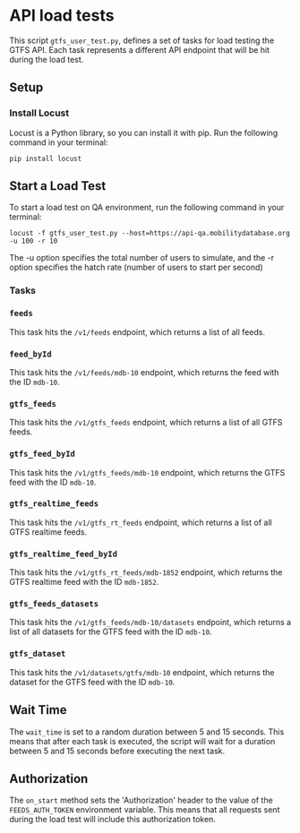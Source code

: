 # API load tests

This script `gtfs_user_test.py`, defines a set of tasks for load testing the GTFS API. Each task represents a different API endpoint that will be hit during the load test.

## Setup

### Install Locust

Locust is a Python library, so you can install it with pip. Run the following command in your terminal:

```
pip install locust
```

## Start a Load Test

To start a load test on QA environment, run the following command in your terminal:
```
locust -f gtfs_user_test.py --host=https://api-qa.mobilitydatabase.org -u 100 -r 10
```
The -u option specifies the total number of users to simulate, and the -r option specifies the hatch rate (number of users to start per second)

### Tasks

### `feeds`

This task hits the `/v1/feeds` endpoint, which returns a list of all feeds.

### `feed_byId`

This task hits the `/v1/feeds/mdb-10` endpoint, which returns the feed with the ID `mdb-10`.

### `gtfs_feeds`

This task hits the `/v1/gtfs_feeds` endpoint, which returns a list of all GTFS feeds.

### `gtfs_feed_byId`

This task hits the `/v1/gtfs_feeds/mdb-10` endpoint, which returns the GTFS feed with the ID `mdb-10`.

### `gtfs_realtime_feeds`

This task hits the `/v1/gtfs_rt_feeds` endpoint, which returns a list of all GTFS realtime feeds.

### `gtfs_realtime_feed_byId`

This task hits the `/v1/gtfs_rt_feeds/mdb-1852` endpoint, which returns the GTFS realtime feed with the ID `mdb-1852`.

### `gtfs_feeds_datasets`

This task hits the `/v1/gtfs_feeds/mdb-10/datasets` endpoint, which returns a list of all datasets for the GTFS feed with the ID `mdb-10`.

### `gtfs_dataset`

This task hits the `/v1/datasets/gtfs/mdb-10` endpoint, which returns the dataset for the GTFS feed with the ID `mdb-10`.

## Wait Time

The `wait_time` is set to a random duration between 5 and 15 seconds. This means that after each task is executed, the script will wait for a duration between 5 and 15 seconds before executing the next task.

## Authorization

The `on_start` method sets the 'Authorization' header to the value of the `FEEDS_AUTH_TOKEN` environment variable. This means that all requests sent during the load test will include this authorization token.

